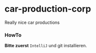 # car-production-corp
Really nice car productions


### HowTo

__Bitte zuerst__ `IntelliJ` und git installieren.
